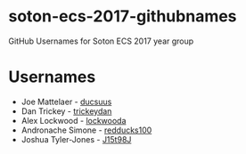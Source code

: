 # soton-ecs-2017-githubnames
GitHub Usernames for Soton ECS 2017 year group

# Usernames

* Joe Mattelaer - [ducsuus](https://github.com/ducsuus/)
* Dan Trickey - [trickeydan](https://github.com/trickeydan/)
* Alex Lockwood - [lockwooda](https://github.com/lockwooda/)
* Andronache Simone - [redducks100](https://github.com/redducks100)
* Joshua Tyler-Jones - [J15t98J](https://github.com/J15t98J)
